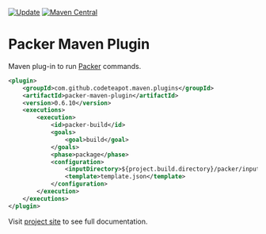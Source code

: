 [![Update](https://github.com/codeteapot/packer-maven-plugin/workflows/Update/badge.svg)](https://github.com/codeteapot/packer-maven-plugin/actions?query=workflow%3AUpdate)
[![Maven Central](https://img.shields.io/maven-central/v/com.github.codeteapot.maven.plugins/packer-maven-plugin?label=Maven%20Central)](https://repo1.maven.org/maven2/com/github/codeteapot/maven/plugins/packer-maven-plugin)

# Packer Maven Plugin

Maven plug-in to run [Packer](https://www.packer.io/) commands.

```xml
<plugin>
    <groupId>com.github.codeteapot.maven.plugins</groupId>
    <artifactId>packer-maven-plugin</artifactId>
    <version>0.6.10</version>
    <executions>
        <execution>
            <id>packer-build</id>
            <goals>
                <goal>build</goal>
            </goals>
            <phase>package</phase>
            <configuration>
                <inputDirectory>${project.build.directory}/packer/input</inputDirectory>
                <template>template.json</template>
            </configuration>
        </execution>
    </executions>
</plugin>
```

Visit [project site](https://codeteapot.github.io/packer-maven-plugin/v0.6.10) to see full
documentation.
